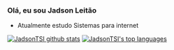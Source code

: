 ### Olá, eu sou Jadson Leitão

- Atualmente estudo Sistemas para internet
  
[![JadsonTSI github stats](https://github-readme-stats.vercel.app/api?username=JadsonTSI&theme=algolia&show_icons=true)](https://github.com/JadsonTSI/github-readme-stats) [![JadsonTSI's top languages](https://github-readme-stats.vercel.app/api/top-langs/?username=JadsonTSI&theme=blue-green)](https://github.com/JadsonTSI/github-readme-stats)

